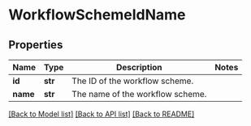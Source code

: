 # WorkflowSchemeIdName

## Properties
Name | Type | Description | Notes
------------ | ------------- | ------------- | -------------
**id** | **str** | The ID of the workflow scheme. | 
**name** | **str** | The name of the workflow scheme. | 

[[Back to Model list]](../README.md#documentation-for-models) [[Back to API list]](../README.md#documentation-for-api-endpoints) [[Back to README]](../README.md)

